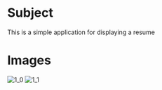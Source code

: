 # Subject
This is a simple application for displaying a resume

# Images
![1_0](https://github.com/MohammadAmin-Andy/profolito/assets/113265902/6176422d-dd43-4566-953a-ca81ae2941d4)
![1_1](https://github.com/MohammadAmin-Andy/profolito/assets/113265902/9b15d231-9238-4213-98cc-ceeb6a5e85d4)




